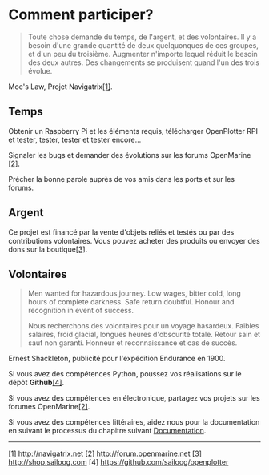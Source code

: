 # Comment participer?

> Toute chose demande du temps, de l'argent, et des volontaires. Il y a besoin d'une grande quantité de deux quelquonques de ces groupes, et d'un peu du troisième. Augmenter n'importe lequel réduit le besoin des deux autres. Des changements se produisent quand l'un des trois évolue.

Moe's Law, Projet Navigatrix[[1]](http://navigatrix.net).

## Temps

Obtenir un Raspberry Pi et les éléments requis, télécharger OpenPlotter RPI et tester, tester, tester et tester encore...

Signaler les bugs et demander des évolutions sur les forums OpenMarine [[2]](http://forum.openmarine.net/).

Précher la bonne parole auprès de vos amis dans les ports et sur les forums.

## Argent

Ce projet est financé par la vente d'objets reliés et testés ou par des contributions volontaires. Vous pouvez acheter des produits ou envoyer des dons sur la boutique[[3]](http://shop.sailoog.com).

## Volontaires

> Men wanted for hazardous journey. Low wages, bitter cold, long hours of complete darkness. Safe return doubtful. Honour and recognition in event of success.
>
>Nous recherchons des volontaires pour un voyage hasardeux. Faibles salaires, froid glacial, longues heures d'obscurité totale. Retour sain et sauf non garanti. Honneur et reconnaissance et cas de succès.  

Ernest Shackleton, publicité pour l'expédition Endurance en 1900.

Si vous avez des compétences Python, poussez vos réalisations sur le dépôt **Github**[[4]](https://github.com/sailoog/openplotter).

Si vous avez des compétences en électronique, partagez vos projets sur les forumes OpenMarine[[2]](http://forum.openmarine.net/).

Si vous avez des compétences littéraires, aidez nous pour la documentation en suivant le processus du chapitre suivant [Documentation](documentation.md).

---
[1] http://navigatrix.net [2] http://forum.openmarine.net [3] http://shop.sailoog.com [4] https://github.com/sailoog/openplotter
